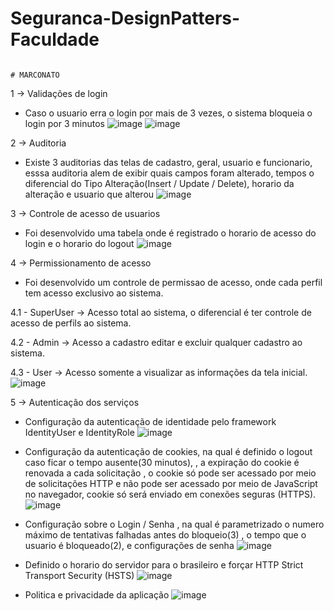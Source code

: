 # Seguranca-DesignPatters-Faculdade

                                                                                     # MARCONATO

1 -> Validações de login
  - Caso o usuario erra o login por mais de 3 vezes, o sistema bloqueia o login por 3 minutos
   ![image](https://github.com/LucasMatheus144/Seguranca-DesignPatters-Faculdade/assets/79222732/92e0c1a6-f5c4-4bf7-be93-3b2f827ca458)  ![image](https://github.com/LucasMatheus144/Seguranca-DesignPatters-Faculdade/assets/79222732/0b074747-fcbb-4961-8bff-fcf157d4ccd0)


    
2 -> Auditoria
  - Existe 3 auditorias das telas de cadastro, geral, usuario e funcionario, esssa auditoria alem de exibir quais campos foram alterado, tempos  o diferencial do Tipo Alteração(Insert / Update / Delete), horario da alteração e usuario que alterou
   ![image](https://github.com/LucasMatheus144/Seguranca-DesignPatters-Faculdade/assets/79222732/a59f3139-98ee-4e18-8c27-b8c45ef7a20c)

3 -> Controle de acesso de usuarios
  - Foi desenvolvido uma tabela onde é registrado o horario de acesso do login e o horario do logout
  ![image](https://github.com/LucasMatheus144/Seguranca-DesignPatters-Faculdade/assets/79222732/37ab4380-ce59-448c-a8df-1f8e02049556)

4 -> Permissionamento de acesso
  - Foi desenvolvido um controle de permissao de acesso, onde cada perfil tem acesso exclusivo ao sistema.
    
   4.1 - SuperUser -> Acesso total ao sistema, o diferencial é ter controle de acesso de perfils ao sistema.
    
   4.2 - Admin -> Acesso a cadastro editar e excluir qualquer cadastro ao sistema.
  
   4.3 - User -> Acesso somente a visualizar as informações da tela inicial.
  ![image](https://github.com/LucasMatheus144/Seguranca-DesignPatters-Faculdade/assets/79222732/86082463-77c4-4427-9ec3-db97bca3c1fd)

5 -> Autenticação dos serviços
  - Configuração da autenticação de identidade pelo framework IdentityUser e IdentityRole
  ![image](https://github.com/LucasMatheus144/Seguranca-DesignPatters-Faculdade/assets/79222732/6e94ff6e-de86-4f41-9fd7-51c201c203cb)

    
  - Configuração da autenticação de cookies, na qual é definido o logout caso ficar o tempo ausente(30 minutos), , a expiração do cookie é renovada a cada solicitação , o cookie só pode ser acessado por meio de solicitações HTTP e não pode ser acessado por meio de JavaScript no navegador, cookie só será enviado em conexões seguras (HTTPS).
  ![image](https://github.com/LucasMatheus144/Seguranca-DesignPatters-Faculdade/assets/79222732/dac5cc11-bcbd-4259-bd83-5b38cc69a085)


  - Configuração sobre o Login / Senha , na qual é parametrizado o numero máximo de tentativas falhadas antes do bloqueio(3) , o tempo que o usuario é bloqueado(2), e configurações de senha
   ![image](https://github.com/LucasMatheus144/Seguranca-DesignPatters-Faculdade/assets/79222732/1d5b2f52-6caf-4cd7-a4c2-3c54d7d25053)

  - Definido o horario do servidor para o brasileiro e forçar HTTP Strict Transport Security (HSTS) 
  ![image](https://github.com/LucasMatheus144/Seguranca-DesignPatters-Faculdade/assets/79222732/7d384992-ebb2-42ac-9488-508a8d62e9dd)

  - Politica e privacidade da aplicação
  ![image](https://github.com/LucasMatheus144/Seguranca-DesignPatters-Faculdade/assets/79222732/69cc0601-3125-42fb-a1bd-43ec97302bd7)


